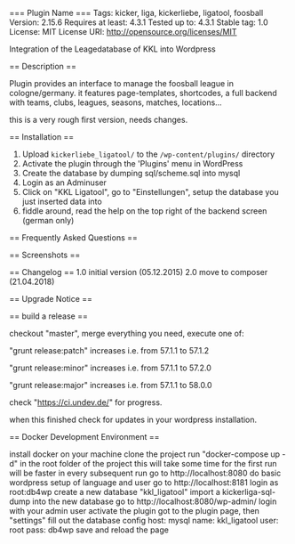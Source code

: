 === Plugin Name ===
Tags: kicker, liga, kickerliebe, ligatool, foosball
Version: 2.15.6
Requires at least: 4.3.1
Tested up to: 4.3.1
Stable tag: 1.0
License: MIT
License URI: http://opensource.org/licenses/MIT

Integration of the Leagedatabase of KKL into Wordpress

== Description ==

Plugin provides an interface to manage the foosball league in cologne/germany.
it features page-templates, shortcodes, a full backend with teams, clubs,
leagues, seasons, matches, locations...

this is a very rough first version, needs changes.

== Installation ==

1. Upload `kickerliebe_ligatool/` to the `/wp-content/plugins/` directory
2. Activate the plugin through the 'Plugins' menu in WordPress
4. Create the database by dumping sql/scheme.sql into mysql
3. Login as an Adminuser
4. Click on "KKL Ligatool", go to "Einstellungen", setup the database you just inserted data into
5. fiddle around, read the help on the top right of the backend screen (german only)

== Frequently Asked Questions ==

== Screenshots ==

== Changelog ==
1.0	initial version (05.12.2015)
2.0 move to composer (21.04.2018)

== Upgrade Notice ==

== build a release ==

checkout "master", merge everything you need, execute one of:

"grunt release:patch" 
    increases i.e. from 57.1.1 to 57.1.2

"grunt release:minor" 
    increases i.e. from 57.1.1 to 57.2.0

"grunt release:major" 
    increases i.e. from 57.1.1 to 58.0.0

check "https://ci.undev.de/" for progress.

when this finished check for updates in your wordpress installation.

== Docker Development Environment ==

install docker on your machine
clone the project
run "docker-compose up -d" in the root folder of the project
    this will take some time for the first run
    will be faster in every subsequent run
go to http://localhost:8080
    do basic wordpress setup of language and user
go to http://localhost:8181
    login as root:db4wp
    create a new database "kkl_ligatool"
    import a kickerliga-sql-dump into the new database
go to http://localhost:8080/wp-admin/
    login with your admin user
    activate the plugin
    got to the plugin page, then "settings"
    fill out the database config
        host: mysql
        name: kkl_ligatool
        user: root
        pass: db4wp
    save and reload the page
